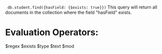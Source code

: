 
``` db.student.find({hasField: {$exists: true}})```
This query will return all documents in the collection where the field "hasField" exists.


# Evaluation Operators:
$regex 
$exists
$type
$text
$mod



